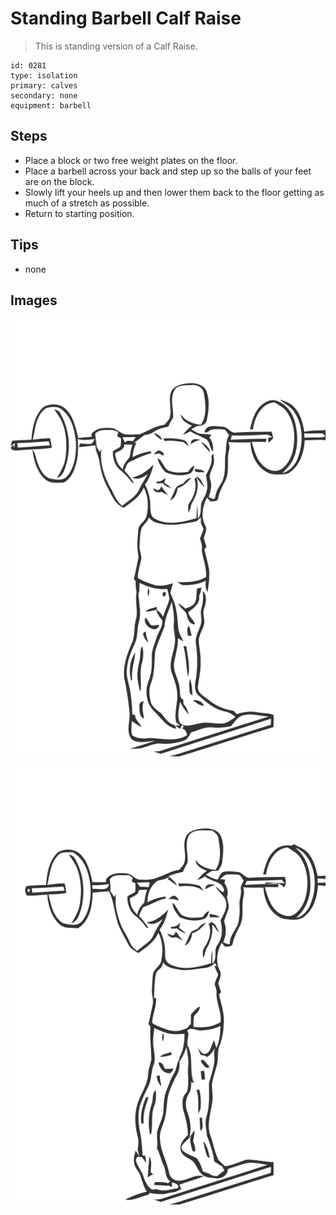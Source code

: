 # Standing Barbell Calf Raise
> This is standing version of a Calf Raise.

``` 
id: 0281 
type: isolation 
primary: calves 
secondary: none 
equipment: barbell 
``` 

## Steps

 - Place a block or two free weight plates on the floor.
 - Place a barbell across your back and step up so the balls of your feet are on the block.
 - Slowly lift your heels up and then lower them back to the floor getting as much of a stretch as possible.
 - Return to starting position.

## Tips

 - none

## Images

![](../svg/0281-relaxation.svg)

![](../svg/0281-tension.svg)
